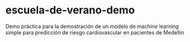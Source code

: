 # escuela-de-verano-demo
Demo práctica para la demostración de un modelo de machine learning simple para predicción de riesgo cardiovascular en pacientes de Medellín
